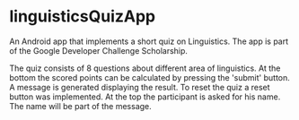 # linguisticsQuizApp

An Android app that implements a short quiz on Linguistics. The app is part of the Google Developer Challenge Scholarship. 

The quiz consists of 8 questions about different area of linguistics. At the bottom the scored points can be calculated by pressing the 'submit' button. A message is generated displaying the result. To reset the quiz a reset button was implemented. At the top the participant is asked for his name. The name will be part of the message.
